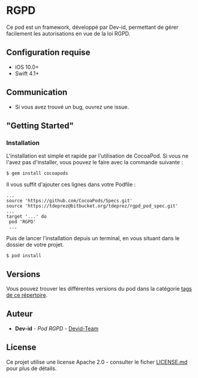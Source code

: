 # RGPD

Ce pod est un framework, développé par Dev-id, permettant de gérer facilement les autorisations en vue de la loi RGPD.

## Configuration requise

* iOS 10.0+
* Swift 4.1+

## Communication

* Si vous avez trouvé un bug, ouvrez une issue.

## "Getting Started"

### Installation

L'installation est simple et rapide par l'utilisation de CocoaPod. Si vous ne l'avez pas d'installer, vous pouvez le faire avec la commande suivante : 
```
$ gem install cocoapods
```

Il vous suffit d'ajouter ces lignes dans votre Podfile : 

```
...
source 'https://github.com/CocoaPods/Specs.git'
source 'https://tdeprez@bitbucket.org/tdeprez/rgpd_pod_spec.git'
...
target '...' do
 pod 'RGPD'
 ...
```

Puis de lancer l'installation depuis un terminal, en vous situant dans le dossier de votre projet.

```
$ pod install
```

## Versions

Vous pouvez trouver les différentes versions du pod dans la catégorie [tags de ce répertoire](https://github.com/Devid-Team/RGPD/tags). 

## Auteur

* **Dev-id** - *Pod RGPD* - [Devid-Team](https://github.com/Devid-Team)

## License

Ce projet utilise une license Apache 2.0 - consulter le ficher [LICENSE.md](LICENSE) pour plus de détails.

